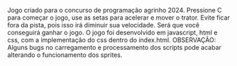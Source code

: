  Jogo criado para o concurso de programação agrinho 2024. Pressione C para começar o jogo, use as setas para acelerar e mover o trator. Evite ficar fora da pista, pois isso irá diminuir sua velocidade. Será que você conseguirá ganhar o jogo.
O jogo foi desenvolvido em javascript, html e css, com a implementação do css dentro do index.html.
OBSERVAÇÃO: Alguns bugs no carregamento e processamento dos scripts pode acabar alterando o funcionamento dos sprites.
